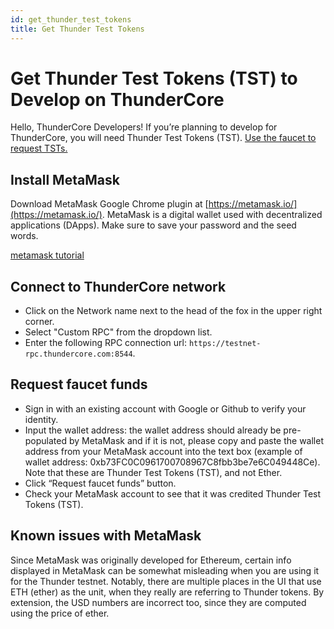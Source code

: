 ```yaml
---
id: get_thunder_test_tokens
title: Get Thunder Test Tokens
---
```


# Get Thunder Test Tokens (TST) to Develop on ThunderCore
Hello, ThunderCore Developers!
If you’re planning to develop for ThunderCore, you will need Thunder Test Tokens (TST).
[Use the faucet to request TSTs.](https://faucet.thundercore.com/)

## Install MetaMask
Download MetaMask Google Chrome plugin at [https://metamask.io/](https://metamask.io/). MetaMask is a digital wallet used with decentralized applications (DApps). Make sure to save your password and the seed words.

[metamask tutorial](https://dls7rxd829s2x.cloudfront.net/data/f/60c543bf.mp4 ':include :type=video controls width=100%')

## Connect to ThunderCore network
- Click on the Network name next to the head of the fox in the upper right corner.
- Select "Custom RPC" from the dropdown list.
- Enter the following RPC connection url: `https://testnet-rpc.thundercore.com:8544`.

## Request faucet funds
- Sign in with an existing account with Google or Github to verify your identity.
- Input the wallet address: the wallet address should already be pre-populated by MetaMask and if it is not, please copy and paste the wallet address from your MetaMask account into the text box (example of wallet address:  0xb73FC0C0961700708967C8fbb3be7e6C049448Ce). Note that these are Thunder Test Tokens (TST), and not Ether.
- Click “Request faucet funds” button.
- Check your MetaMask account to see that it was credited Thunder Test Tokens (TST).

## Known issues with MetaMask
Since MetaMask was originally developed for Ethereum, certain info displayed in MetaMask can be somewhat misleading when you are using it for the Thunder testnet. Notably, there are multiple places in the UI that use ETH (ether) as the unit, when they really are referring to Thunder tokens. By extension, the USD numbers are incorrect too, since they are computed using the price of ether.
